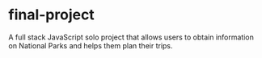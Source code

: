 # final-project

A full stack JavaScript solo project that allows users to obtain information on National Parks and helps them plan their trips.
